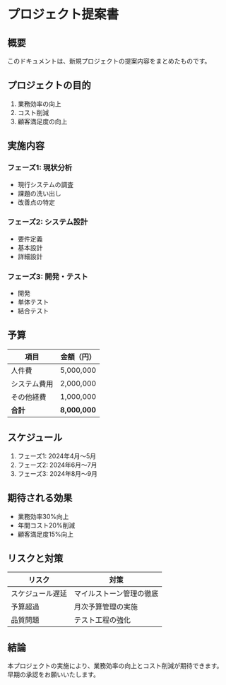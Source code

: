 # プロジェクト提案書

## 概要

このドキュメントは、新規プロジェクトの提案内容をまとめたものです。

## プロジェクトの目的

1. 業務効率の向上
2. コスト削減
3. 顧客満足度の向上

## 実施内容

### フェーズ1: 現状分析
- 現行システムの調査
- 課題の洗い出し
- 改善点の特定

### フェーズ2: システム設計
- 要件定義
- 基本設計
- 詳細設計

### フェーズ3: 開発・テスト
- 開発
- 単体テスト
- 結合テスト

## 予算

| 項目 | 金額（円） |
|------|------------|
| 人件費 | 5,000,000 |
| システム費用 | 2,000,000 |
| その他経費 | 1,000,000 |
| **合計** | **8,000,000** |

## スケジュール

1. フェーズ1: 2024年4月〜5月
2. フェーズ2: 2024年6月〜7月
3. フェーズ3: 2024年8月〜9月

## 期待される効果

- 業務効率30%向上
- 年間コスト20%削減
- 顧客満足度15%向上

## リスクと対策

| リスク | 対策 |
|--------|------|
| スケジュール遅延 | マイルストーン管理の徹底 |
| 予算超過 | 月次予算管理の実施 |
| 品質問題 | テスト工程の強化 |

## 結論

本プロジェクトの実施により、業務効率の向上とコスト削減が期待できます。
早期の承認をお願いいたします。 